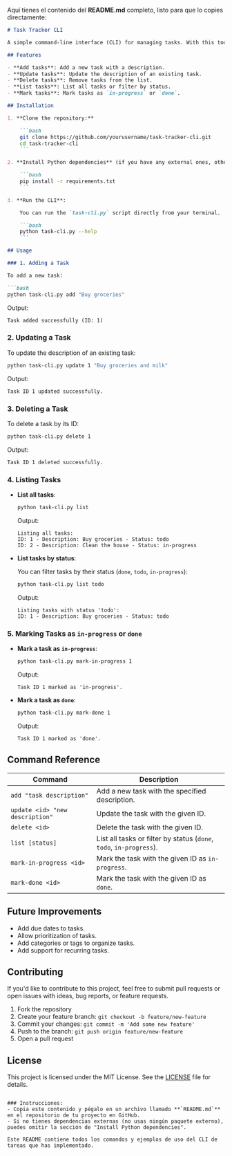 Aquí tienes el contenido del **README.md** completo, listo para que lo copies directamente:

```markdown
# Task Tracker CLI

A simple command-line interface (CLI) for managing tasks. With this tool, you can add, update, delete, list, and mark tasks with different statuses (`todo`, `in-progress`, and `done`).

## Features

- **Add tasks**: Add a new task with a description.
- **Update tasks**: Update the description of an existing task.
- **Delete tasks**: Remove tasks from the list.
- **List tasks**: List all tasks or filter by status.
- **Mark tasks**: Mark tasks as `in-progress` or `done`.

## Installation

1. **Clone the repository:**

    ```bash
    git clone https://github.com/yourusername/task-tracker-cli.git
    cd task-tracker-cli
    ```

2. **Install Python dependencies** (if you have any external ones, otherwise skip this step):

    ```bash
    pip install -r requirements.txt
    ```

3. **Run the CLI**:

    You can run the `task-cli.py` script directly from your terminal.

    ```bash
    python task-cli.py --help
    ```

## Usage

### 1. Adding a Task

To add a new task:

```bash
python task-cli.py add "Buy groceries"
```

Output:

```
Task added successfully (ID: 1)
```

### 2. Updating a Task

To update the description of an existing task:

```bash
python task-cli.py update 1 "Buy groceries and milk"
```

Output:

```
Task ID 1 updated successfully.
```

### 3. Deleting a Task

To delete a task by its ID:

```bash
python task-cli.py delete 1
```

Output:

```
Task ID 1 deleted successfully.
```

### 4. Listing Tasks

- **List all tasks**:

    ```bash
    python task-cli.py list
    ```

    Output:

    ```
    Listing all tasks:
    ID: 1 - Description: Buy groceries - Status: todo
    ID: 2 - Description: Clean the house - Status: in-progress
    ```

- **List tasks by status**:

    You can filter tasks by their status (`done`, `todo`, `in-progress`):

    ```bash
    python task-cli.py list todo
    ```

    Output:

    ```
    Listing tasks with status 'todo':
    ID: 1 - Description: Buy groceries - Status: todo
    ```

### 5. Marking Tasks as `in-progress` or `done`

- **Mark a task as `in-progress`**:

    ```bash
    python task-cli.py mark-in-progress 1
    ```

    Output:

    ```
    Task ID 1 marked as 'in-progress'.
    ```

- **Mark a task as `done`**:

    ```bash
    python task-cli.py mark-done 1
    ```

    Output:

    ```
    Task ID 1 marked as 'done'.
    ```

## Command Reference

| Command                     | Description                                                |
|------------------------------|------------------------------------------------------------|
| `add "task description"`      | Add a new task with the specified description.             |
| `update <id> "new description"` | Update the task with the given ID.                        |
| `delete <id>`                | Delete the task with the given ID.                         |
| `list [status]`              | List all tasks or filter by status (`done`, `todo`, `in-progress`). |
| `mark-in-progress <id>`      | Mark the task with the given ID as `in-progress`.          |
| `mark-done <id>`             | Mark the task with the given ID as `done`.                 |

## Future Improvements

- Add due dates to tasks.
- Allow prioritization of tasks.
- Add categories or tags to organize tasks.
- Add support for recurring tasks.

## Contributing

If you'd like to contribute to this project, feel free to submit pull requests or open issues with ideas, bug reports, or feature requests.

1. Fork the repository
2. Create your feature branch: `git checkout -b feature/new-feature`
3. Commit your changes: `git commit -m 'Add some new feature'`
4. Push to the branch: `git push origin feature/new-feature`
5. Open a pull request

## License

This project is licensed under the MIT License. See the [LICENSE](LICENSE) file for details.
```

### Instrucciones:
- Copia este contenido y pégalo en un archivo llamado **`README.md`** en el repositorio de tu proyecto en GitHub.
- Si no tienes dependencias externas (no usas ningún paquete externo), puedes omitir la sección de "Install Python dependencies".

Este README contiene todos los comandos y ejemplos de uso del CLI de tareas que has implementado.
